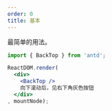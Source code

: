 ```yaml
---
order: 0
title: 基本
---
```


最简单的用法。

````jsx
import { BackTop } from 'antd';

ReactDOM.render(
  <div>
    <BackTop />
    向下滚动后，见右下角灰色按钮
  </div>
, mountNode);
````
